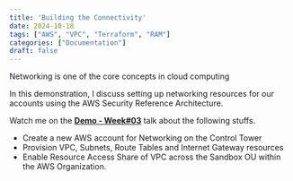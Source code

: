 ```yaml
---
title: 'Building the Connectivity'
date: 2024-10-18
tags: ["AWS", "VPC", "Terraform", "RAM"]
categories: ["Documentation"]
draft: false
---
```


Networking is one of the core concepts in cloud computing <!--more-->

In this demonstration, I discuss setting up networking resources for our accounts using the AWS Security Reference Architecture. 

Watch me on the **[Demo - Week#03](https://www.loom.com/share/af7411986b5d4ddaae8a286c6bfe837a?sid=427b8cbb-3bd0-4d7d-9709-67e48bfc7944)** talk about the following stuffs.

- Create a new AWS account for Networking on the Control Tower
- Provision VPC, Subnets, Route Tables and Internet Gateway resources
- Enable Resource Access Share of VPC across the Sandbox OU within the AWS Organization.